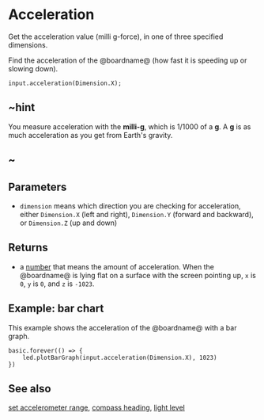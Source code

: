 # Acceleration

Get the acceleration value (milli g-force), in one of three specified dimensions.

Find the acceleration of the @boardname@ (how fast it is speeding up or slowing down).

```sig
input.acceleration(Dimension.X);
```

## ~hint

You measure acceleration with the **milli-g**, which is 1/1000 of a **g**.
A **g** is as much acceleration as you get from Earth's gravity.

## ~



## Parameters

* ``dimension`` means which direction you are checking for acceleration, either `Dimension.X` (left and right), `Dimension.Y` (forward and backward), or `Dimension.Z` (up and down)

## Returns

* a [number](/types/number) that means the amount of acceleration. When the @boardname@ is lying flat on a surface with the screen pointing up, `x` is `0`, `y` is `0`, and `z` is `-1023`.

## Example: bar chart

This example shows the acceleration of the @boardname@ with a bar graph.

```blocks
basic.forever(() => {
    led.plotBarGraph(input.acceleration(Dimension.X), 1023)
})
```


## See also

[set accelerometer range](/reference/input/set-accelerometer-range),
[compass heading](/reference/input/compass-heading),
[light level](/reference/input/light-level)

